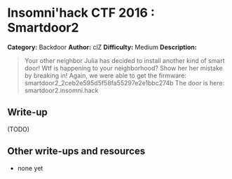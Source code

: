 # Insomni'hack CTF 2016 : Smartdoor2

**Category:** Backdoor
**Author:** clZ
**Difficulty:** Medium
**Description:**

> Your other neighbor Julia has decided to install another kind of smart door! Wtf is happening to your neighborhood?
> Show her her mistake by breaking in!
> Again, we were able to get the firmware: smartdoor2_2ceb2e595d5f58fa55297e2e1bbc274b
> The door is here: smartdoor2.insomni.hack

## Write-up

(TODO)

## Other write-ups and resources

* none yet
